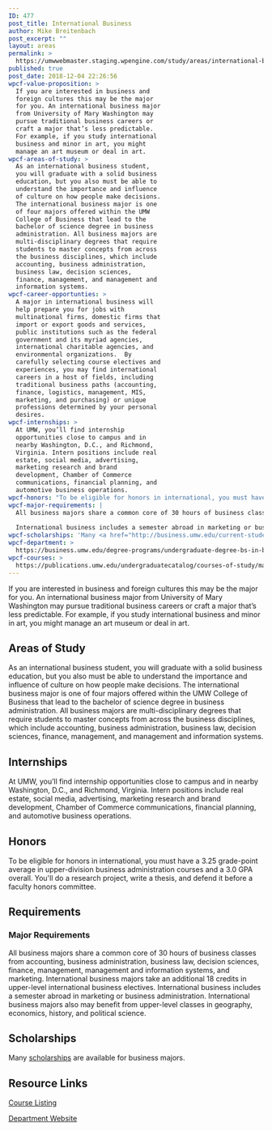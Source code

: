 ```yaml
---
ID: 477
post_title: International Business
author: Mike Breitenbach
post_excerpt: ""
layout: areas
permalink: >
  https://umwwebmaster.staging.wpengine.com/study/areas/international-business/
published: true
post_date: 2018-12-04 22:26:56
wpcf-value-proposition: >
  If you are interested in business and
  foreign cultures this may be the major
  for you. An international business major
  from University of Mary Washington may
  pursue traditional business careers or
  craft a major that’s less predictable.
  For example, if you study international
  business and minor in art, you might
  manage an art museum or deal in art.
wpcf-areas-of-study: >
  As an international business student,
  you will graduate with a solid business
  education, but you also must be able to
  understand the importance and influence
  of culture on how people make decisions.
  The international business major is one
  of four majors offered within the UMW
  College of Business that lead to the
  bachelor of science degree in business
  administration. All business majors are
  multi-disciplinary degrees that require
  students to master concepts from across
  the business disciplines, which include
  accounting, business administration,
  business law, decision sciences,
  finance, management, and management and
  information systems.
wpcf-career-opportunties: >
  A major in international business will
  help prepare you for jobs with
  multinational firms, domestic firms that
  import or export goods and services,
  public institutions such as the federal
  government and its myriad agencies,
  international charitable agencies, and
  environmental organizations.  By
  carefully selecting course electives and
  experiences, you may find international
  careers in a host of fields, including
  traditional business paths (accounting,
  finance, logistics, management, MIS,
  marketing, and purchasing) or unique
  professions determined by your personal
  desires.
wpcf-internships: >
  At UMW, you’ll find internship
  opportunities close to campus and in
  nearby Washington, D.C., and Richmond,
  Virginia. Intern positions include real
  estate, social media, advertising,
  marketing research and brand
  development, Chamber of Commerce
  communications, financial planning, and
  automotive business operations.
wpcf-honors: "To be eligible for honors in international, you must have a 3.25 grade-point average in upper-division business administration courses and a 3.0 GPA overall. You'll do a research project, write a thesis, and defend it before a faculty honors committee."
wpcf-major-requirements: |
  All business majors share a common core of 30 hours of business classes from accounting, business administration, business law, decision sciences, finance, management, management and information systems, and marketing. International business majors take an additional 18 credits in upper-level international business electives.
  
  International business includes a semester abroad in marketing or business administration. International business majors also may benefit from upper-level classes in geography, economics, history, and political science.
wpcf-scholarships: 'Many <a href="http://business.umw.edu/current-students/undergraduate-scholarships/">scholarships</a> are available for business majors.'
wpcf-department: >
  https://business.umw.edu/degree-programs/undergraduate-degree-bs-in-business-administration/international-business-major/
wpcf-courses: >
  https://publications.umw.edu/undergraduatecatalog/courses-of-study/majors/international-business/
---
```


<!-- Types Custom Fields: -->

<!-- value-proposition -->
If you are interested in business and foreign cultures this may be the major for you. An international business major from University of Mary Washington may pursue traditional business careers or craft a major that’s less predictable. For example, if you study international business and minor in art, you might manage an art museum or deal in art.
<!-- End value-proposition -->

<!-- areas-of-study -->
## Areas of Study
As an international business student, you will graduate with a solid business education, but you also must be able to understand the importance and influence of culture on how people make decisions. The international business major is one of four majors offered within the UMW College of Business that lead to the bachelor of science degree in business administration. All business majors are multi-disciplinary degrees that require students to master concepts from across the business disciplines, which include accounting, business administration, business law, decision sciences, finance, management, and management and information systems.
<!-- End areas-of-study -->

<!-- internships -->
## Internships
At UMW, you’ll find internship opportunities close to campus and in nearby Washington, D.C., and Richmond, Virginia. Intern positions include real estate, social media, advertising, marketing research and brand development, Chamber of Commerce communications, financial planning, and automotive business operations.
<!-- End internships -->

<!-- honors -->
## Honors
To be eligible for honors in international, you must have a 3.25 grade-point average in upper-division business administration courses and a 3.0 GPA overall. You'll do a research project, write a thesis, and defend it before a faculty honors committee.
<!-- End honors -->

<!-- requirements -->
## Requirements

<!-- major-requirements -->
### Major Requirements
All business majors share a common core of 30 hours of business classes from accounting, business administration, business law, decision sciences, finance, management, management and information systems, and marketing. International business majors take an additional 18 credits in upper-level international business electives. International business includes a semester abroad in marketing or business administration. International business majors also may benefit from upper-level classes in geography, economics, history, and political science.
<!-- End major-requirements -->

<!-- End requirements -->

<!-- scholarships -->
## Scholarships
Many [scholarships](http://business.umw.edu/current-students/undergraduate-scholarships/) are available for business majors.
<!-- End scholarships -->

<!-- resource-links -->
## Resource Links

<!-- courses -->
[Course Listing](https://publications.umw.edu/undergraduatecatalog/courses-of-study/majors/international-business/)

<!-- End courses -->


<!-- department -->
[Department Website](https://business.umw.edu/degree-programs/undergraduate-degree-bs-in-business-administration/international-business-major/)

<!-- End department -->

<!-- End resource-links -->

<!-- End Types Custom Fields -->